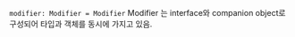 `modifier: Modifier = Modifier` 
Modifier 는 interface와 companion object로 구성되어 타입과 객체를 동시에 가지고 있음.


